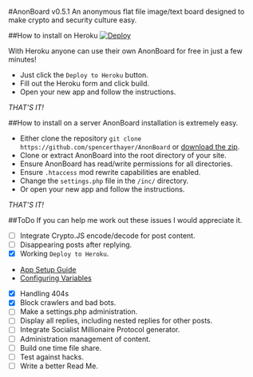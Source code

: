 #AnonBoard v0.5.1
An anonymous flat file image/text board designed to make crypto and security culture easy.

##How to install on Heroku
[![Deploy](https://www.herokucdn.com/deploy/button.png)](https://heroku.com/deploy?template=https://github.com/spencerthayer/AnonBoard)

With Heroku anyone can use their own AnonBoard for free in just a few minutes!
- Just click the `Deploy to Heroku` button.
- Fill out the Heroku form and click build.
- Open your new app and follow the instructions.

_THAT'S IT!_

##How to install on a server
AnonBoard installation is extremely easy.
- Either clone the repository `git clone https://github.com/spencerthayer/AnonBoard` or [download the zip](https://github.com/spencerthayer/AnonBoard/archive/master.zip).
- Clone or extract AnonBoard into the root directory of your site.
- Ensure AnonBoard has read/write permissions for all directories.
- Ensure `.htaccess` mod rewrite capabilities are enabled.
- Change the `settings.php` file in the `/inc/` directory.
 - Or open your new app and follow the instructions.

_THAT'S IT!_

##ToDo
If you can help me work out these issues I would appreciate it.

- [ ] Integrate Crypto.JS encode/decode for post content.
- [ ] Disappearing posts after replying.
- [x] Working `Deploy to Heroku`.
 - [App Setup Guide](https://devcenter.heroku.com/articles/setting-up-apps-using-the-heroku-platform-api#creating-an-app-setup)
 - [Configuring Variables](https://devcenter.heroku.com/articles/config-vars)
- [x] Handling 404s
- [x] Block crawlers and bad bots.
- [ ] Make a settings.php administration.
- [ ] Display all replies, including nested replies for other posts.
- [ ] Integrate Socialist Millionaire Protocol generator.
- [ ] Administration management of content.
- [ ] Build one time file share.
- [ ] Test against hacks.
- [ ] Write a better Read Me.
